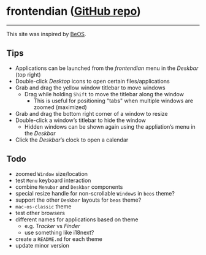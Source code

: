 # frontendian ([GitHub repo](https://github.com/jonathanrtuck/frontendian))

---

This site was inspired by [BeOS](https://en.wikipedia.org/wiki/BeOS).

## Tips

- Applications can be launched from the *frontendian* menu in the *Deskbar* (top right)
- Double-click *Desktop* icons to open certain files/applications
- Grab and drag the yellow window titlebar to move windows
  - Drag while holding `Shift` to move the titlebar along the window
    - This is useful for positioning "tabs" when multiple windows are zoomed (maximized)
- Grab and drag the bottom right corner of a window to resize
- Double-click a windowʼs titlebar to hide the window
  - Hidden windows can be shown again using the appliationʼs menu in the *Deskbar*
- Click the *Deskbar*ʼs clock to open a calendar

## Todo

- zoomed `Window` size/location
- test `Menu` keyboard interaction
- combine `Menubar` and `Deskbar` components
- special resize handle for non-scrollable `Window`s in `beos` theme?
- support the other `Deskbar` layouts for `beos` theme?
- `mac-os-classic` theme
- test other browsers
- different names for applications based on theme
  - e.g. *Tracker* vs *Finder*
  - use something like i18next?
- create a `README.md` for each theme
- update minor version
